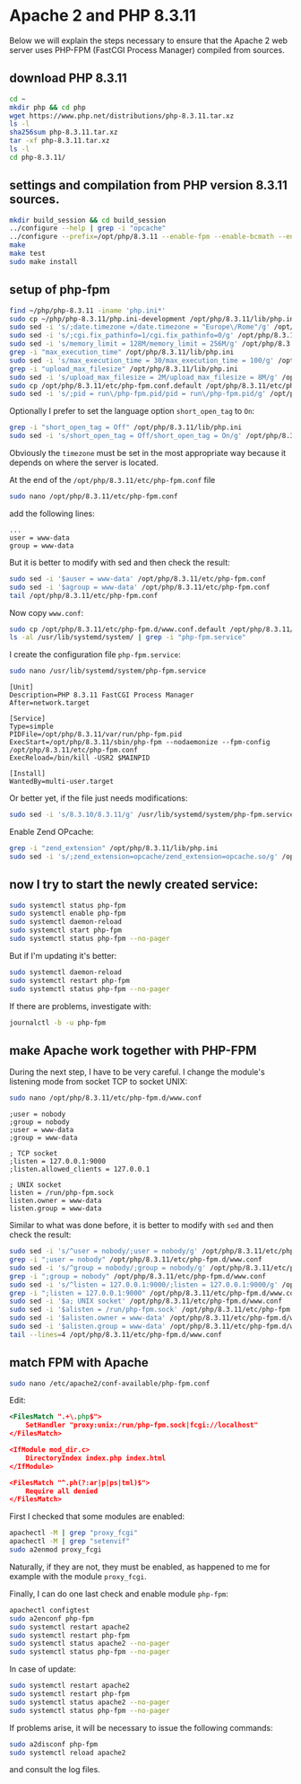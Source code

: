 # Apache 2 and PHP 8.3.11

Below we will explain the steps necessary to ensure that the Apache 2 web server uses PHP-FPM (FastCGI Process Manager) compiled from sources.

## download PHP 8.3.11

```bash
cd ~
mkdir php && cd php
wget https://www.php.net/distributions/php-8.3.11.tar.xz
ls -l
sha256sum php-8.3.11.tar.xz
tar -xf php-8.3.11.tar.xz
ls -l
cd php-8.3.11/
```

## settings and compilation from PHP version 8.3.11 sources.

```bash
mkdir build_session && cd build_session
../configure --help | grep -i "opcache"
../configure --prefix=/opt/php/8.3.11 --enable-fpm --enable-bcmath --enable-ftp --with-openssl --disable-cgi --enable-mbstring --with-curl --with-mysqli --with-pdo-mysql --enable-intl --with-zlib --with-bz2 --enable-gd --with-jpeg --with-gettext --with-gmp --with-xsl --enable-zts --enable-gcov --enable-debug --with-ffi
make
make test
sudo make install
```

## setup of php-fpm

```bash
find ~/php/php-8.3.11 -iname 'php.ini*'
sudo cp ~/php/php-8.3.11/php.ini-development /opt/php/8.3.11/lib/php.ini
sudo sed -i 's/;date.timezone =/date.timezone = "Europe\/Rome"/g' /opt/php/8.3.11/lib/php.ini
sudo sed -i 's/;cgi.fix_pathinfo=1/cgi.fix_pathinfo=0/g' /opt/php/8.3.11/lib/php.ini
sudo sed -i 's/memory_limit = 128M/memory_limit = 256M/g' /opt/php/8.3.11/lib/php.ini
grep -i "max_execution_time" /opt/php/8.3.11/lib/php.ini
sudo sed -i 's/max_execution_time = 30/max_execution_time = 100/g' /opt/php/8.3.11/lib/php.ini
grep -i "upload_max_filesize" /opt/php/8.3.11/lib/php.ini
sudo sed -i 's/upload_max_filesize = 2M/upload_max_filesize = 8M/g' /opt/php/8.3.11/lib/php.ini
sudo cp /opt/php/8.3.11/etc/php-fpm.conf.default /opt/php/8.3.11/etc/php-fpm.conf
sudo sed -i 's/;pid = run\/php-fpm.pid/pid = run\/php-fpm.pid/g' /opt/php/8.3.11/etc/php-fpm.conf
```

Optionally I prefer to set the language option `short_open_tag` to `On`:

```bash
grep -i "short_open_tag = Off" /opt/php/8.3.11/lib/php.ini
sudo sed -i 's/short_open_tag = Off/short_open_tag = On/g' /opt/php/8.3.11/lib/php.ini
```

Obviously the `timezone` must be set in the most appropriate way because it depends on where the server is located.

At the end of the `/opt/php/8.3.11/etc/php-fpm.conf` file

```bash
sudo nano /opt/php/8.3.11/etc/php-fpm.conf
```

add the following lines:

```text
...
user = www-data
group = www-data
```

But it is better to modify with sed and then check the result:

```bash
sudo sed -i '$auser = www-data' /opt/php/8.3.11/etc/php-fpm.conf
sudo sed -i '$agroup = www-data' /opt/php/8.3.11/etc/php-fpm.conf
tail /opt/php/8.3.11/etc/php-fpm.conf
```

Now copy `www.conf`:

```bash
sudo cp /opt/php/8.3.11/etc/php-fpm.d/www.conf.default /opt/php/8.3.11/etc/php-fpm.d/www.conf
ls -al /usr/lib/systemd/system/ | grep -i "php-fpm.service"
```

I create the configuration file `php-fpm.service`:

```bash
sudo nano /usr/lib/systemd/system/php-fpm.service
```

```text
[Unit]
Description=PHP 8.3.11 FastCGI Process Manager
After=network.target

[Service]
Type=simple
PIDFile=/opt/php/8.3.11/var/run/php-fpm.pid
ExecStart=/opt/php/8.3.11/sbin/php-fpm --nodaemonize --fpm-config /opt/php/8.3.11/etc/php-fpm.conf
ExecReload=/bin/kill -USR2 $MAINPID

[Install]
WantedBy=multi-user.target
```

Or better yet, if the file just needs modifications:

```bash
sudo sed -i 's/8.3.10/8.3.11/g' /usr/lib/systemd/system/php-fpm.service
```

Enable Zend OPcache:

```bash
grep -i "zend_extension" /opt/php/8.3.11/lib/php.ini
sudo sed -i 's/;zend_extension=opcache/zend_extension=opcache.so/g' /opt/php/8.3.11/lib/php.ini
```

## now I try to start the newly created service:

```bash
sudo systemctl status php-fpm
sudo systemctl enable php-fpm
sudo systemctl daemon-reload
sudo systemctl start php-fpm
sudo systemctl status php-fpm --no-pager
```

But if I'm updating it's better:

```bash
sudo systemctl daemon-reload
sudo systemctl restart php-fpm
sudo systemctl status php-fpm --no-pager
```

If there are problems, investigate with:

```bash
journalctl -b -u php-fpm
```

## make Apache work together with PHP-FPM

During the next step, I have to be very careful.
I change the module's listening mode from socket TCP to socket UNIX:

```bash
sudo nano /opt/php/8.3.11/etc/php-fpm.d/www.conf
```

```text
;user = nobody
;group = nobody
;user = www-data
;group = www-data

; TCP socket
;listen = 127.0.0.1:9000
;listen.allowed_clients = 127.0.0.1

; UNIX socket
listen = /run/php-fpm.sock
listen.owner = www-data
listen.group = www-data
```

Similar to what was done before, it is better to modify with `sed` and then check the result:

```bash
sudo sed -i 's/^user = nobody/;user = nobody/g' /opt/php/8.3.11/etc/php-fpm.d/www.conf
grep -i ";user = nobody" /opt/php/8.3.11/etc/php-fpm.d/www.conf
sudo sed -i 's/^group = nobody/;group = nobody/g' /opt/php/8.3.11/etc/php-fpm.d/www.conf
grep -i ";group = nobody" /opt/php/8.3.11/etc/php-fpm.d/www.conf
sudo sed -i 's/^listen = 127.0.0.1:9000/;listen = 127.0.0.1:9000/g' /opt/php/8.3.11/etc/php-fpm.d/www.conf
grep -i ";listen = 127.0.0.1:9000" /opt/php/8.3.11/etc/php-fpm.d/www.conf
sudo sed -i '$a; UNIX socket' /opt/php/8.3.11/etc/php-fpm.d/www.conf
sudo sed -i '$alisten = /run/php-fpm.sock' /opt/php/8.3.11/etc/php-fpm.d/www.conf
sudo sed -i '$alisten.owner = www-data' /opt/php/8.3.11/etc/php-fpm.d/www.conf
sudo sed -i '$alisten.group = www-data' /opt/php/8.3.11/etc/php-fpm.d/www.conf
tail --lines=4 /opt/php/8.3.11/etc/php-fpm.d/www.conf
```

## match FPM with Apache

```bash
sudo nano /etc/apache2/conf-available/php-fpm.conf
```

Edit:

```xml
<FilesMatch ".+\.php$">
    SetHandler "proxy:unix:/run/php-fpm.sock|fcgi://localhost"
</FilesMatch>

<IfModule mod_dir.c>
    DirectoryIndex index.php index.html
</IfModule>

<FilesMatch "^.ph(?:ar|p|ps|tml)$">
    Require all denied
</FilesMatch>
```

First I checked that some modules are enabled:

```bash
apachectl -M | grep "proxy_fcgi"
apachectl -M | grep "setenvif"
sudo a2enmod proxy_fcgi
```

Naturally, if they are not, they must be enabled, as happened to me for example with the module `proxy_fcgi`.

Finally, I can do one last check and enable module `php-fpm`:

```bash
apachectl configtest
sudo a2enconf php-fpm
sudo systemctl restart apache2
sudo systemctl restart php-fpm
sudo systemctl status apache2 --no-pager
sudo systemctl status php-fpm --no-pager
```

In case of update:

```bash
sudo systemctl restart apache2
sudo systemctl restart php-fpm
sudo systemctl status apache2 --no-pager
sudo systemctl status php-fpm --no-pager
```

If problems arise, it will be necessary to issue the following commands: 

```bash
sudo a2disconf php-fpm
sudo systemctl reload apache2
```

and consult the log files.
